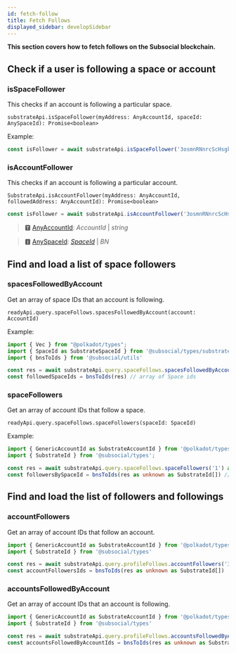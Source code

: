 ```yaml
---
id: fetch-follow
title: Fetch Follows
displayed_sidebar: developSidebar
---
```

**This section covers how to fetch follows on the Subsocial blockchain.**

## Check if a user is following a space or account

### isSpaceFollower

This checks if an account is following a particular space.

```
substrateApi.isSpaceFollower(myAddress: AnyAccountId, spaceId: AnySpaceId): Promise<boolean>
```

Example: 

```typescript
const isFollower = await substrateApi.isSpaceFollower('3osmnRNnrcScHsgkTJH1xyBF5kGjpbWHsGrqM31BJpy4vwn8', idToBn('1'))
```

### isAccountFollower

This checks if an account is following a particular account.

```
SubstrateApi.isAccountFollower(myAddress: AnyAccountId, followedAddress: AnyAccountId): Promise<boolean>
```

```typescript
const isFollower = await substrateApi.isAccountFollower('3osmnRNnrcScHsgkTJH1xyBF5kGjpbWHsGrqM31BJpy4vwn8', idToBn('1'))
```

> 🆃 [AnyAccountId](https://docs.subsocial.network/js-docs/js-sdk/modules.html#anyaccountid): *AccountId* | *string*

> 🅸 [AnySpaceId](https://docs.subsocial.network/js-docs/js-sdk/modules.html#anyspaceid): [*SpaceId*](https://docs.subsocial.network/js-docs/js-sdk/interfaces/interfaces.spaceid.html) | *BN*

## Find and load a list of space followers

### spacesFollowedByAccount

Get an array of space IDs that an account is following.

```
readyApi.query.spaceFollows.spacesFollowedByAccount(account: AccountId)
```

Example: 

```typescript
import { Vec } from "@polkadot/types";
import { SpaceId as SubstrateSpaceId } from '@subsocial/types/substrate/interfaces'
import { bnsToIds } from '@subsocial/utils'

const res = await substrateApi.query.spaceFollows.spacesFollowedByAccount('3osmnRNnrcScHsgkTJH1xyBF5kGjpbWHsGrqM31BJpy4vwn8') as Vec<SubstrateSpaceId>
const followedSpaceIds = bnsToIds(res) // array of Space ids
```

### spaceFollowers

Get an array of account IDs that follow a space.

```
readyApi.query.spaceFollows.spaceFollowers(spaceId: SpaceId)
```

Example:

```typescript
import { GenericAccountId as SubstrateAccountId } from '@polkadot/types'
import { SubstrateId } from '@subsocial/types';

const res = await substrateApi.query.spaceFollows.spaceFollowers('1') as Vec<SubstrateAccountId>
const followersBySpaceId = bnsToIds(res as unknown as SubstrateId[]) // array of Account ids
```

## Find and load the list of followers and followings

### accountFollowers

Get an array of account IDs that follow an account.

```typescript
import { GenericAccountId as SubstrateAccountId } from '@polkadot/types'
import { SubstrateId } from '@subsocial/types'

const res = await substrateApi.query.profileFollows.accountFollowers('3osmnRNnrcScHsgkTJH1xyBF5kGjpbWHsGrqM31BJpy4vwn8') as Vec<SubstrateAccountId>
const accountFollowersIds = bnsToIds(res as unknown as SubstrateId[])
```

### accountsFollowedByAccount

Get an array of account IDs that an account is following.

```typescript
import { GenericAccountId as SubstrateAccountId } from '@polkadot/types'
import { SubstrateId } from '@subsocial/types'

const res = await substrateApi.query.profileFollows.accountsFollowedByAccount('3osmnRNnrcScHsgkTJH1xyBF5kGjpbWHsGrqM31BJpy4vwn8') as Vec<SubstrateAccountId>
const accountsFollowedByAccountIds = bnsToIds(res as unknown as SubstrateId[])
```
